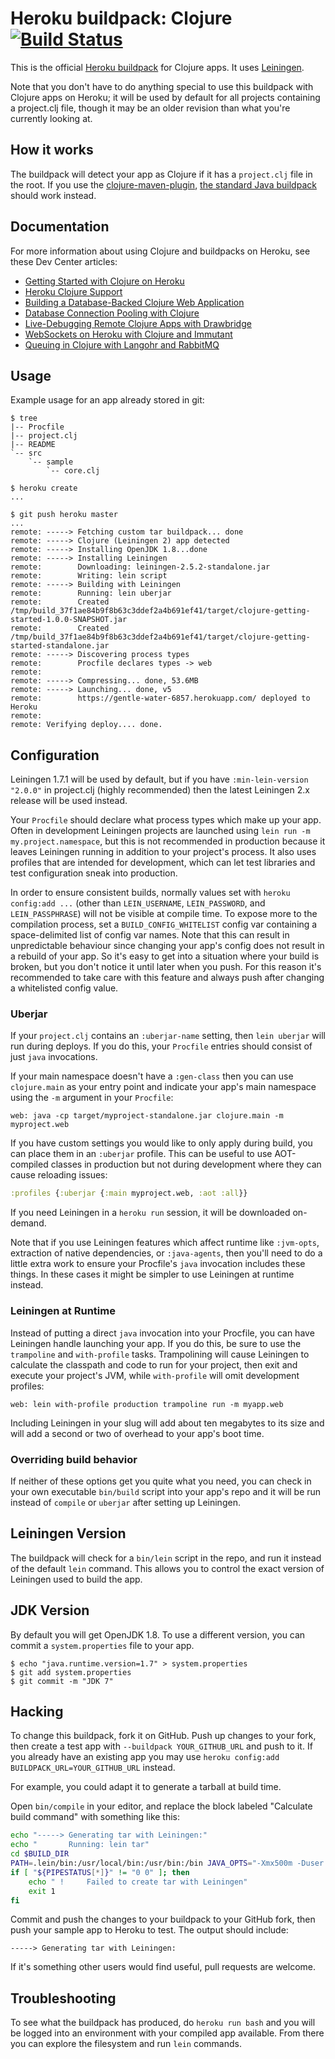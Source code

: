 # Heroku buildpack: Clojure [![Build Status](https://travis-ci.org/heroku/heroku-buildpack-clojure.svg?branch=master)](https://travis-ci.org/heroku/heroku-buildpack-clojure)

This is the official [Heroku buildpack](http://devcenter.heroku.com/articles/buildpack) for Clojure apps. It uses
[Leiningen](http://leiningen.org).

Note that you don't have to do anything special to use this buildpack
with Clojure apps on Heroku; it will be used by default for all
projects containing a project.clj file, though it may be an older
revision than what you're currently looking at.

## How it works

The buildpack will detect your app as Clojure if it has a
`project.clj` file in the root. If you use the
[clojure-maven-plugin](https://github.com/talios/clojure-maven-plugin),
[the standard Java buildpack](http://github.com/heroku/heroku-buildpack-java)
should work instead.

## Documentation

For more information about using Clojure and buildpacks on Heroku, see these Dev Center articles:

+ [Getting Started with Clojure on Heroku](https://devcenter.heroku.com/articles/getting-started-with-clojure)
+ [Heroku Clojure Support](https://devcenter.heroku.com/articles/clojure-support)
+ [Building a Database-Backed Clojure Web Application](https://devcenter.heroku.com/articles/clojure-web-application)
+ [Database Connection Pooling with Clojure](https://devcenter.heroku.com/articles/database-connection-pooling-with-clojure)
+ [Live-Debugging Remote Clojure Apps with Drawbridge](https://devcenter.heroku.com/articles/debugging-clojure)
+ [WebSockets on Heroku with Clojure and Immutant](https://devcenter.heroku.com/articles/using-websockets-on-heroku-with-clojure-and-immutant)
+ [Queuing in Clojure with Langohr and RabbitMQ](https://devcenter.heroku.com/articles/queuing-in-clojure-with-langohr-and-rabbitmq)

## Usage

Example usage for an app already stored in git:

```sh-session
$ tree
|-- Procfile
|-- project.clj
|-- README
`-- src
    `-- sample
        `-- core.clj

$ heroku create
...

$ git push heroku master
...
remote: -----> Fetching custom tar buildpack... done
remote: -----> Clojure (Leiningen 2) app detected
remote: -----> Installing OpenJDK 1.8...done
remote: -----> Installing Leiningen
remote:        Downloading: leiningen-2.5.2-standalone.jar
remote:        Writing: lein script
remote: -----> Building with Leiningen
remote:        Running: lein uberjar
remote:        Created /tmp/build_37f1ae84b9f8b63c3ddef2a4b691ef41/target/clojure-getting-started-1.0.0-SNAPSHOT.jar
remote:        Created /tmp/build_37f1ae84b9f8b63c3ddef2a4b691ef41/target/clojure-getting-started-standalone.jar
remote: -----> Discovering process types
remote:        Procfile declares types -> web
remote:
remote: -----> Compressing... done, 53.6MB
remote: -----> Launching... done, v5
remote:        https://gentle-water-6857.herokuapp.com/ deployed to Heroku
remote:
remote: Verifying deploy.... done.
```

## Configuration

Leiningen 1.7.1 will be used by default, but if you have
`:min-lein-version "2.0.0"` in project.clj (highly recommended) then
the latest Leiningen 2.x release will be used instead.

Your `Procfile` should declare what process types which make up your
app. Often in development Leiningen projects are launched using `lein
run -m my.project.namespace`, but this is not recommended in
production because it leaves Leiningen running in addition to your
project's process. It also uses profiles that are intended for
development, which can let test libraries and test configuration sneak
into production.

In order to ensure consistent builds, normally values set with `heroku
config:add ...` (other than `LEIN_USERNAME`, `LEIN_PASSWORD`, and
`LEIN_PASSPHRASE`) will not be visible at compile time. To expose more
to the compilation process, set a `BUILD_CONFIG_WHITELIST` config var
containing a space-delimited list of config var names. Note that this
can result in unpredictable behaviour since changing your app's config
does not result in a rebuild of your app. So it's easy to get into a
situation where your build is broken, but you don't notice it until
later when you push. For this reason it's recommended to take care
with this feature and always push after changing a whitelisted config
value.

### Uberjar

If your `project.clj` contains an `:uberjar-name` setting, then
`lein uberjar` will run during deploys. If you do this, your `Procfile`
entries should consist of just `java` invocations.

If your main namespace doesn't have a `:gen-class` then you can use
`clojure.main` as your entry point and indicate your app's main
namespace using the `-m` argument in your `Procfile`:

    web: java -cp target/myproject-standalone.jar clojure.main -m myproject.web

If you have custom settings you would like to only apply during build,
you can place them in an `:uberjar` profile. This can be useful to use
AOT-compiled classes in production but not during development where
they can cause reloading issues:

```clj
:profiles {:uberjar {:main myproject.web, :aot :all}}
```

If you need Leiningen in a `heroku run` session, it will be downloaded
on-demand.

Note that if you use Leiningen features which affect runtime like
`:jvm-opts`, extraction of native dependencies, or `:java-agents`,
then you'll need to do a little extra work to ensure your Procfile's
`java` invocation includes these things. In these cases it might be
simpler to use Leiningen at runtime instead.

### Leiningen at Runtime

Instead of putting a direct `java` invocation into your Procfile, you
can have Leiningen handle launching your app. If you do this, be sure
to use the `trampoline` and `with-profile` tasks. Trampolining will
cause Leiningen to calculate the classpath and code to run for your
project, then exit and execute your project's JVM, while
`with-profile` will omit development profiles:

    web: lein with-profile production trampoline run -m myapp.web

Including Leiningen in your slug will add about ten megabytes to its
size and will add a second or two of overhead to your app's boot time.

### Overriding build behavior

If neither of these options get you quite what you need, you can check
in your own executable `bin/build` script into your app's repo and it
will be run instead of `compile` or `uberjar` after setting up Leiningen.

## Leiningen Version

The buildpack will check for a `bin/lein` script in the repo, and run it instead
of the default `lein` command. This allows you to control the exact version of
Leiningen used to build the app.

## JDK Version

By default you will get OpenJDK 1.8. To use a different version, you
can commit a `system.properties` file to your app.

```sh-session
$ echo "java.runtime.version=1.7" > system.properties
$ git add system.properties
$ git commit -m "JDK 7"
```

## Hacking

To change this buildpack, fork it on GitHub. Push up changes to your
fork, then create a test app with `--buildpack YOUR_GITHUB_URL` and
push to it. If you already have an existing app you may use
`heroku config:add BUILDPACK_URL=YOUR_GITHUB_URL` instead.

For example, you could adapt it to generate a tarball at build time.

Open `bin/compile` in your editor, and replace the block labeled
"Calculate build command" with something like this:

```bash
echo "-----> Generating tar with Leiningen:"
echo "       Running: lein tar"
cd $BUILD_DIR
PATH=.lein/bin:/usr/local/bin:/usr/bin:/bin JAVA_OPTS="-Xmx500m -Duser.home=$BUILD_DIR" lein tar 2>&1 | sed -u 's/^/       /'
if [ "${PIPESTATUS[*]}" != "0 0" ]; then
    echo " !     Failed to create tar with Leiningen"
    exit 1
fi
```

Commit and push the changes to your buildpack to your GitHub fork,
then push your sample app to Heroku to test. The output should include:

    -----> Generating tar with Leiningen:

If it's something other users would find useful, pull requests are welcome.

## Troubleshooting

To see what the buildpack has produced, do `heroku run bash` and you
will be logged into an environment with your compiled app available.
From there you can explore the filesystem and run `lein` commands.
